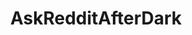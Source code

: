 ---
title: AskRedditAfterDark
crosslinks:
- NSFW411
- sex
- gonewildstories
- gonewildaudio
- gonewild
- AskReddit
- sexover30
- NSFWIAMA
- dirtyr4r
- dirtypenpals
- Hotwife
- incest
- chickflixxx
- tipofmypenis
- freeuse
- DeadBedrooms
- AJelqForYou
- Sexsells
- BadMensAnatomy
- MassiveCock
---